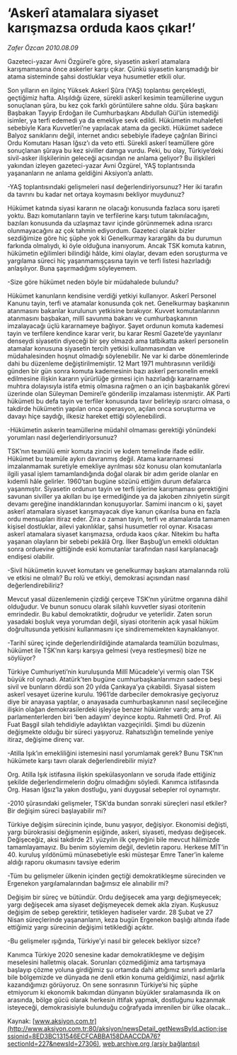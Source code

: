 # ‘Askerî atamalara siyaset karışmazsa orduda kaos çıkar!’

*Zafer Özcan 2010.08.09*

<font class="agenda2NewsSpot">
 Gazeteci-yazar Avni Özgürel’e göre, siyasetin askerî atamalara karışmamasına önce askerler karşı çıkar. Çünkü siyasetin karışmadığı bir atama sisteminde şahsi dostluklar veya husumetler etkili olur.
</font>
<font class="newsDetail">
 <p>
  <p class="MsoNormal">
   Son yılların en ilginç Yüksek Askerî Şûra (YAŞ) toplantısı gerçekleşti, geçtiğimiz hafta. Alışıldığı üzere, sürekli askerî kesimin teamüllerine uygun sonuçlanan şûra, bu kez çok farklı görüntülere sahne oldu. Şûra başkanı Başbakan Tayyip Erdoğan ile Cumhurbaşkanı Abdullah Gül’ün istemediği isimler, ya terfi edemedi ya da emekliye sevk edildi. Hükümetin muhalefeti sebebiyle Kara Kuvvetleri’ne yapılacak atama da gecikti. Hükümet sadece Balyoz sanıklarını değil, internet andıcı sebebiyle ifadeye çağrılan Birinci Ordu Komutanı Hasan Iğsız’ı da veto etti. Sürekli askerî teamüllere göre sonuçlanan şûraya bu kez siviller damga vurdu. Peki, bu olay, Türkiye’deki sivil-asker ilişkilerinin geleceği açısından ne anlama geliyor? Bu ilişkileri yakından izleyen gazeteci-yazar Avni Özgürel, YAŞ toplantısında yaşananların ne anlama geldiğini Aksiyon’a anlattı.
  </p>
  <p class="MsoNormal">
   -YAŞ toplantısındaki gelişmeleri nasıl değerlendiriyorsunuz? Her iki tarafın da tavrını bu kadar net ortaya koymasını bekliyor muydunuz?
  </p>
  <p class="MsoNormal">
   Hükümet katında siyasi kararın ne olacağı konusunda fazlaca soru işareti yoktu. Bazı komutanların tayin ve terfilerine karşı tutum takınılacağını, bazıları konusunda da uzlaşmaz tavır içinde görünmemek adına ısrarcı olunmayacağını az çok tahmin ediyordum. Gazeteci olarak bizler sezdiğimize göre hiç şüphe yok ki Genelkurmay karargâhı da bu durumun farkında olmalıydı, ki öyle olduğuna inanıyorum. Ancak TSK komuta katının, hükümetin eğilimleri bilindiği hâlde, kimi olaylar, devam eden soruşturma ve yargılama süreci hiç yaşanmamışçasına tayin ve terfi listesi hazırladığı anlaşılıyor. Buna şaşırmadığımı söyleyemem.
   <span>
   </span>
  </p>
  <p class="MsoNormal">
   -Size göre hükümet neden böyle bir müdahalede bulundu?
  </p>
  <p class="MsoNormal">
   Hükümet kanunların kendisine verdiği yetkiyi kullanıyor. Askerî Personel Kanunu tayin, terfi ve atamalar konusunda çok net. Genelkurmay başkanının atanmasını bakanlar kurulunun yetkisine bırakıyor. Kuvvet komutanlarının atanmasını başbakan, millî savunma bakanı ve cumhurbaşkanının imzalayacağı üçlü kararnameye bağlıyor. Şayet ordunun komuta kademesi tayin ve terfilere kendince karar verir, bu karar Resmî Gazete’de yayınlanır denseydi siyasetin diyeceği bir şey olmazdı ama tatbikatta askerî personelin atamalar konusuna siyasetin tercih yetkisi kullanmasından ve müdahalesinden hoşnut olmadığı söylenebilir. Ne var ki darbe dönemlerinde dahi bu düzenleme değiştirilmemiştir. 12 Mart 1971 muhtırasının verildiği günden bir gün sonra komuta kademesinin bazı askerî personelin emekli edilmesine ilişkin kararın yürürlüğe girmesi için hazırladığı kararname muhtıra dolayısıyla istifa etmiş olmasına rağmen o an için başbakanlık görevi üzerinde olan Süleyman Demirel’e gönderilip imzalaması istenmiştir. AK Parti hükümeti bu defa tayin ve terfiler konusunda tavır belirleyip ısrarcı olmasa, o takdirde hükümetin yapılan onca operasyon, açılan onca soruşturma ve davayı hiçe saydığı, ilkesiz hareket ettiği söylenebilirdi.
   <span>
   </span>
  </p>
  <p class="MsoNormal">
   -Hükümetin askerin teamüllerine müdahil olmaması gerektiği yönündeki yorumları nasıl değerlendiriyorsunuz?
  </p>
  <p class="MsoNormal">
   TSK’nın teamülü emir komuta zinciri ve kıdem temelinde ifade edilir. Hükümet bu teamüle aykırı davranmış değil. Atama kararnamesi imzalanmamak suretiyle emekliye ayrılması söz konusu olan komutanlarla ilgili yasal işlem tamamlandığında doğal olarak bir adım geride olanlar en kıdemli hâle gelirler. 1960’tan bugüne sözünü ettiğim durum defalarca yaşanmıştır. Siyasetin ordunun tayin ve terfi işlerine karışmaması gerektiğini savunan siviller ya akılları bu işe ermediğinde ya da jakoben zihniyetin sürgit devamı gereğine inandıklarından konuşuyorlar. Samimi inancım o ki, şayet askerî atamalara siyaset karışmayacak diye kanun çıkarılsa buna en fazla ordu mensupları itiraz eder. Zira o zaman tayin, terfi ve atamalarda tamamen kişisel dostluklar, ailevi yakınlıklar, şahsi husumetler rol oynar. Kısacası askerî atamalara siyaset karışmazsa, orduda kaos çıkar. Nitekim bu hafta yaşanan olayların bir sebebi pekâlâ Org. İlker Başbuğ’un emekli olduktan sonra orduevine gittiğinde eski komutanlar tarafından nasıl karşılanacağı endişesi olabilir.
  </p>
  <p class="MsoNormal">
   -Sivil hükümetin kuvvet komutanı ve genelkurmay başkanı atamalarında rolü ve etkisi ne olmalı?
   <span>
   </span>
   Bu rolü ve etkiyi, demokrasi açısından nasıl değerlendirebiliriz?
  </p>
  <p class="MsoNormal">
   Mevcut yasal düzenlemenin çizdiği çerçeve TSK’nın yürütme organına dâhil olduğudur. Ve bunun sonucu olarak silahlı kuvvetler siyasi otoritenin emrindedir. Bu kabul demokratiktir, doğrudur ve yeterlidir. Zaten sorun yasadaki boşluk veya yorumdan değil, siyasi otoritenin açık yasal hüküm doğrultusunda yetkisini kullanmasını içe sindirememekten kaynaklanıyor.
  </p>
  <p class="MsoNormal">
   -Tarihî süreç içinde değerlendirildiğinde atamalarda teamülün bozulması, hükümet ile TSK’nın karşı karşıya gelmesi (veya restleşmesi) bize ne söylüyor?
  </p>
  <p class="MsoNormal">
   Türkiye Cumhuriyeti’nin kuruluşunda Millî Mücadele’yi vermiş olan TSK büyük rol oynadı. Atatürk’ten bugüne cumhurbaşkanlarımızın sadece beşi sivil ve bunların dördü son 20 yılda Çankaya’ya çıkabildi. Siyasal sistem askerî vesayet üzerine kurulu. 1961’de darbeciler demokrasiye geçiyoruz diye bir anayasa yaptılar, o anayasada cumhurbaşkanının nasıl seçileceğine ilişkin olağan demokrasilerdeki işleyişe benzer hükümler vardı; ama ip parlamenterlerden biri ‘ben adayım’ deyince koptu. Rahmetli Ord. Prof. Ali Fuat Başgil silah tehdidiyle adaylıktan vazgeçirildi. Şimdi bu düzenin değişmekte olduğu bir süreci yaşıyoruz. Rahatsızlığın temelinde yeniye itiraz, değişime direnç var.
  </p>
  <p class="MsoNormal">
   -Atilla Işık’ın emekliliğini istemesini nasıl yorumlamak gerek? Bunu TSK’nın hükümete karşı tavrı olarak değerlendirebilir miyiz?
  </p>
  <p class="MsoNormal">
   Org. Atilla Işık istifasına ilişkin spekülasyonların ve soruda ifade ettiğiniz şekilde değerlendirmelerin doğru olmadığını söyledi. Kanımca istifasında Org. Hasan Iğsız’la yakın dostluğu, yani duygusal sebepler rol oynamıştır.
  </p>
  <p class="MsoNormal">
   -2010 şûrasındaki gelişmeler, TSK’da bundan sonraki süreçleri nasıl etkiler? Bir değişim süreci başlayabilir mi?
  </p>
  <p class="MsoNormal">
   Türkiye değişim sürecinin içinde, bunu yaşıyor, değişiyor. Ekonomisi değişti, yargı bürokrasisi değişmenin eşiğinde, askeri, siyaseti, medyası değişecek. Değişeceğiz, aksi takdirde 21. yüzyılın ilk çeyreğini bile mevcut hâlimizde tamamlayamayız. Bu benim söylemim değil, devletin raporu. Herkese MİT’in 40. kuruluş yıldönümü münasebetiyle eski müsteşar Emre Taner’in kaleme aldığı raporu okumasını tavsiye ederim
  </p>
  <p class="MsoNormal">
   -Tüm bu gelişmeler ülkenin içinden geçtiği demokratikleşme sürecinden ve Ergenekon yargılamalarından bağımsız ele alınabilir mi?
  </p>
  <p class="MsoNormal">
   Değişim bir süreç ve bütündür. Ordu değişecek ama yargı değişmeyecek; yargı değişecek ama siyaset değişmeyecek demek akla ziyan. Kuşkusuz değişim de sebep gerektirir, tetikleyen hadiseler vardır. 28 Şubat ve 27 Nisan süreçlerinde yaşananların, keza bugün Ergenekon başlığı altında ifade ettiğimiz yargı sürecinin değişimi tetiklediği açıktır.
  </p>
  <p class="MsoNormal">
   -Bu gelişmeler ışığında, Türkiye’yi nasıl bir gelecek bekliyor sizce?
  </p>
  <p class="MsoNormal">
   Kanımca Türkiye 2020 senesine kadar demokratikleşme ve değişim meselesini halletmiş olacak. Sorunları çözmediğimiz ama tartışmaya başlayıp çözme yoluna girdiğimiz şu ortamda dahi attığımız sınırlı adımlarla bile bölgemizde ve dünyada ne denli etkin konuma geldiğimizi, nasıl ağırlık kazandığımızı görüyoruz. On sene sonrasının Türkiye’si hiç şüphe etmiyorum ki ekonomik bakımdan dünyanın büyükler sıralamasında ilk on arasında, bölge gücü olarak herkesin ittifak yapmak, dostluğunu kazanmak isteyeceği, demokrasisiyle bulunduğu coğrafyada imrenilen bir ülke olacak…
  </p>
 </p>
</font>

Kaynak: [www.aksiyon.com.tr](http://www.aksiyon.com.tr:80/aksiyon/newsDetail_getNewsById.action;jsessionid=8ED3BC131546ECFCABBA158DAACCDA76?sectionId=227&newsId=27306), [web.archive.org (arşiv bağlantısı)](http://web.archive.org/web/20100817170930/http://www.aksiyon.com.tr:80/aksiyon/newsDetail_getNewsById.action;jsessionid=8ED3BC131546ECFCABBA158DAACCDA76?sectionId=227&newsId=27306)
